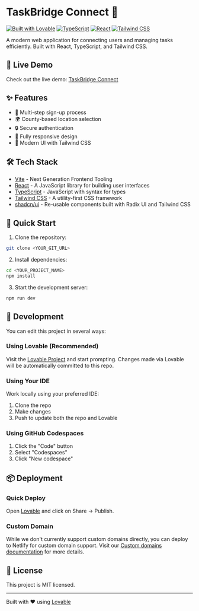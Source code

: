 # TaskBridge Connect 🌉

[![Built with Lovable](https://img.shields.io/badge/Built%20with-Lovable-purple.svg)](https://lovable.dev)
[![TypeScript](https://img.shields.io/badge/TypeScript-5.0-blue.svg)](https://www.typescriptlang.org/)
[![React](https://img.shields.io/badge/React-18.0-blue.svg)](https://reactjs.org/)
[![Tailwind CSS](https://img.shields.io/badge/Tailwind%20CSS-3.0-38B2AC.svg)](https://tailwindcss.com/)

A modern web application for connecting users and managing tasks efficiently. Built with React, TypeScript, and Tailwind CSS.

## 🚀 Live Demo

Check out the live demo: [TaskBridge Connect](https://lovable.dev/projects/9ed1b240-a087-4097-940f-b464a8a824ef)

## ✨ Features

- 📝 Multi-step sign-up process
- 🌍 County-based location selection
- 🔒 Secure authentication
- 📱 Fully responsive design
- 🎨 Modern UI with Tailwind CSS

## 🛠️ Tech Stack

- [Vite](https://vitejs.dev/) - Next Generation Frontend Tooling
- [React](https://reactjs.org/) - A JavaScript library for building user interfaces
- [TypeScript](https://www.typescriptlang.org/) - JavaScript with syntax for types
- [Tailwind CSS](https://tailwindcss.com/) - A utility-first CSS framework
- [shadcn/ui](https://ui.shadcn.com/) - Re-usable components built with Radix UI and Tailwind CSS

## 🚀 Quick Start

1. Clone the repository:
```bash
git clone <YOUR_GIT_URL>
```

2. Install dependencies:
```bash
cd <YOUR_PROJECT_NAME>
npm install
```

3. Start the development server:
```bash
npm run dev
```

## 🔧 Development

You can edit this project in several ways:

### Using Lovable (Recommended)
Visit the [Lovable Project](https://lovable.dev/projects/9ed1b240-a087-4097-940f-b464a8a824ef) and start prompting. Changes made via Lovable will be automatically committed to this repo.

### Using Your IDE
Work locally using your preferred IDE:
1. Clone the repo
2. Make changes
3. Push to update both the repo and Lovable

### Using GitHub Codespaces
1. Click the "Code" button
2. Select "Codespaces"
3. Click "New codespace"

## 📦 Deployment

### Quick Deploy
Open [Lovable](https://lovable.dev/projects/9ed1b240-a087-4097-940f-b464a8a824ef) and click on Share -> Publish.

### Custom Domain
While we don't currently support custom domains directly, you can deploy to Netlify for custom domain support. Visit our [Custom domains documentation](https://docs.lovable.dev/tips-tricks/custom-domain/) for more details.

## 📝 License

This project is MIT licensed.

---

Built with ❤️ using [Lovable](https://lovable.dev)